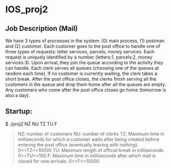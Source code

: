# IOS_proj2

## Job Description (Mail)
We have 3 types of processes in the system: (0) main process, (1) postman and (2) customer. Each customer goes to the post office to handle one of three types of requests: letter services, parcels, money services.
Each request is uniquely identified by a number (letters:1, parcels:2, money services:3). Upon arrival, they join the queue according to the activity they can handle. Each clerk serves all queues (choosing one of the queues at random each time). If no customer is currently waiting, the clerk takes a short break. After the post office closes, the clerks finish serving all the customers in the queue and drop them home after all the queues are empty. Any customers who come after the post office closes go home (tomorrow is also a day).

## Startup:
$ ./proj2 NZ NU TZ TU F 
> NZ: number of customers 
> NU: number of clerks 
> TZ: Maximum time in milliseconds for which a customer waits after being created before entering the post office (eventually leaving with nothing). 0<=TZ<=10000 
> TU: Maximum length of official break in milliseconds. 0<=TU<=100 
> F: Maximum time in milliseconds after which mail is closed for new arrivals. 0<=F<=10000
